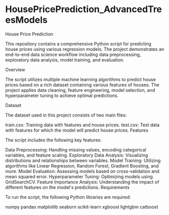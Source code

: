 # HousePricePrediction_AdvancedTreesModels

House Price Prediction

This repository contains a comprehensive Python script for predicting house prices using various regression models. The project demonstrates an end-to-end data science workflow including data preprocessing, exploratory data analysis, model training, and evaluation.

Overview

The script utilizes multiple machine learning algorithms to predict house prices based on a rich dataset containing various features of houses. The project applies data cleaning, feature engineering, model selection, and hyperparameter tuning to achieve optimal predictions.

Dataset

The dataset used in this project consists of two main files:

train.csv: Training data with features and house prices.
test.csv: Test data with features for which the model will predict house prices.
Features

The script includes the following key features:

Data Preprocessing: Handling missing values, encoding categorical variables, and feature scaling.
Exploratory Data Analysis: Visualizing distributions and relationships between variables.
Model Training: Utilizing algorithms like Linear Regression, Random Forest, Gradient Boosting, and more.
Model Evaluation: Assessing models based on cross-validation and mean squared error.
Hyperparameter Tuning: Optimizing models using GridSearchCV.
Feature Importance Analysis: Understanding the impact of different features on the model's predictions.
Requirements

To run the script, the following Python libraries are required:

numpy
pandas
matplotlib
seaborn
scikit-learn
xgboost
lightgbm
catboost
